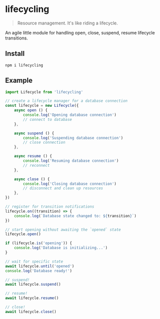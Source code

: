 # lifecycling

> Resource management. It's like riding a lifecycle.

An agile little module for handling open, close, suspend, resume lifecycle transitions.

## Install

```
npm i lifecycling
```

## Example

```js
import Lifecycle from 'lifecycling'

// create a lifecycle manager for a database connection
const lifecycle = new Lifecycle({
    async open () {
        console.log('Opening database connection')
        // connect to database
    },

    async suspend () {
        console.log('Suspending database connection')
        // close connection
    },

    async resume () {
        console.log('Resuming database connection')
        // reconnect
    },

    async close () {
        console.log('Closing database connection')
        // disconnect and clean up resources
    },
})

// register for transition notifications
lifecycle.on((transition) => {
    console.log(`Database state changed to: ${transition}`)
})

// start opening without awaiting the `opened` state
lifecycle.open()

if (lifecycle.is('opening')) {
    console.log('Database is initializing...')
}

// wait for specific state
await lifecycle.until('opened')
console.log('Database ready!')

// suspend!
await lifecycle.suspend()

// resume!
await lifecycle.resume()

// close!
await lifecycle.close()
```
